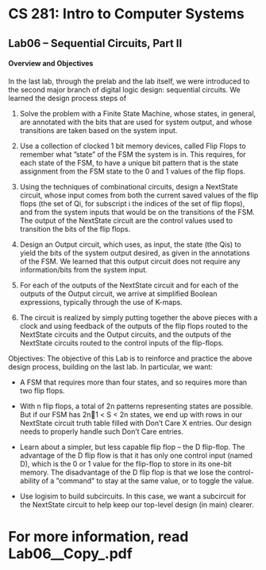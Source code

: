 # CS 281: Intro to Computer Systems

## Lab06 – Sequential Circuits, Part II

#### Overview and Objectives

In the last lab, through the prelab and the lab itself, we were introduced to the second major branch of digital
logic design: sequential circuits. We learned the design process steps of

1. Solve the problem with a Finite State Machine, whose states, in general, are annotated with the bits that
are used for system output, and whose transitions are taken based on the system input.

2. Use a collection of clocked 1 bit memory devices, called Flip Flops to remember what ”state” of the
FSM the system is in. This requires, for each state of the FSM, to have a unique bit pattern that is the
state assignment from the FSM state to the 0 and 1 values of the flip flops.

3. Using the techniques of combinational circuits, design a NextState circuit, whose input comes from
both the current saved values of the flip flops (the set of Qi, for subscript i the indices of the set of
flip flops), and from the system inputs that would be on the transitions of the FSM. The output of the
NextState circuit are the control values used to transition the bits of the flip flops.

4. Design an Output circuit, which uses, as input, the state (the Qis) to yield the bits of the system output
desired, as given in the annotations of the FSM. We learned that this output circuit does not require any
information/bits from the system input.

5. For each of the outputs of the NextState circuit and for each of the outputs of the Output circuit, we
arrive at simplified Boolean expressions, typically through the use of K-maps.

6. The circuit is realized by simply putting together the above pieces with a clock and using feedback of
the outputs of the flip flops routed to the NextState circuits and the Output circuits, and the outputs of
the NextState circuits routed to the control inputs of the flip-flops.

Objectives: The objective of this Lab is to reinforce and practice the above design process, building on the
last lab. In particular, we want:

* A FSM that requires more than four states, and so requires more than two flip flops.

* With n flip flops, a total of 2n patterns representing states are possible. But if our FSM has 2n􀀀1 < S <
2n states, we end up with rows in our NextState circuit truth table filled with Don’t Care X entries. Our
design needs to properly handle such Don’t Care entries.

* Learn about a simpler, but less capable flip flop – the D flip-flop. The advantage of the D flip flow is that
it has only one control input (named D), which is the 0 or 1 value for the flip-flop to store in its one-bit
memory. The disadvantage of the D flip flop is that we lose the control-ability of a ”command” to stay
at the same value, or to toggle the value.

* Use logisim to build subcircuits. In this case, we want a subcircuit for the NextState circuit to help keep
our top-level design (in main) clearer.

# For more information, read Lab06__Copy_.pdf
